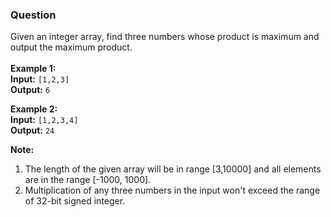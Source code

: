 ### Question

Given an integer array, find three numbers whose product is maximum and output the maximum product.<br/><br/>
__Example 1:__<br/>
__Input:__ `[1,2,3]`<br/>
__Output:__ `6`<br/>

__Example 2:__<br/>
__Input:__ `[1,2,3,4]`<br/>
__Output:__ `24`<br/>

__Note:__<br/>
<ol>
  <li>The length of the given array will be in range [3,10000] and all elements are in the range [-1000, 1000].</li>
  <li>Multiplication of any three numbers in the input won't exceed the range of 32-bit signed integer.</li>
</ol>
